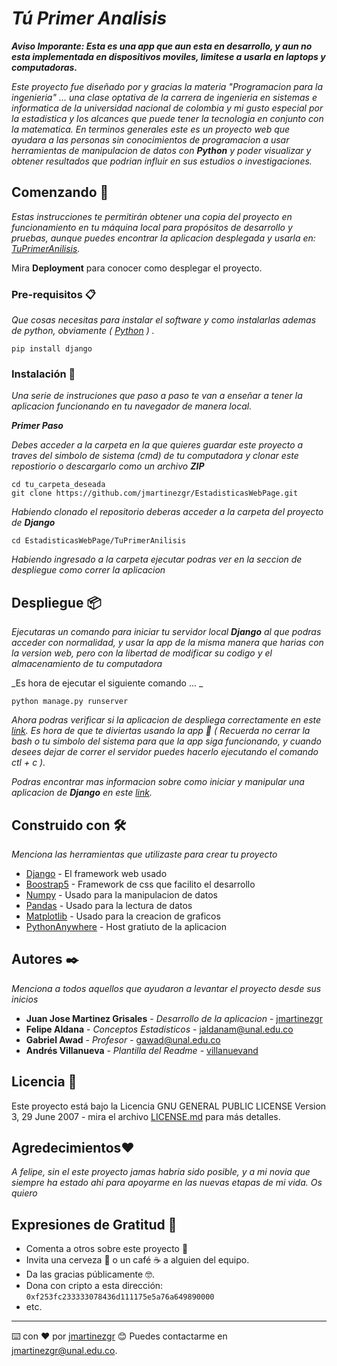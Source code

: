# _Tú Primer Analisis_

_**Aviso Imporante: Esta es una app que aun esta en desarrollo, y aun no esta implementada en dispositivos moviles, limitese a usarla en laptops y computadoras.**_

_Este proyecto fue diseñado por y gracias la materia "Programacion para la ingenieria" ... una clase optativa de la carrera de ingenieria en sistemas e informatica de la universidad nacional de colombia y mi gusto especial por la estadistica y los alcances que puede tener la tecnologia en conjunto con la matematica. En terminos generales este es un proyecto web que ayudara a las personas sin conocimientos de programacion a usar herramientas de manipulacion de datos con **Python** y poder visualizar y obtener resultados que podrian influir en sus estudios o investigaciones._

## Comenzando 🚀

_Estas instrucciones te permitirán obtener una copia del proyecto en funcionamiento en tu máquina local para propósitos de desarrollo y pruebas, aunque puedes encontrar la aplicacion desplegada y usarla en: [TuPrimerAnilisis]()._

Mira **Deployment** para conocer como desplegar el proyecto.

### Pre-requisitos 📋

_Que cosas necesitas para instalar el software y como instalarlas ademas de python, obviamente ( [Python](https://www.python.org/downloads/) ) ._

```
pip install django
```

### Instalación 🔧

_Una serie de instruciones que paso a paso te van a enseñar a tener la aplicacion funcionando en tu navegador de manera local._

_**Primer Paso**_

_Debes acceder a la carpeta en la que quieres guardar este proyecto a traves del simbolo de sistema (cmd) de tu computadora y clonar este repostiorio o descargarlo como un archivo **ZIP**_

```
cd tu_carpeta_deseada
git clone https://github.com/jmartinezgr/EstadisticasWebPage.git
```

_Habiendo clonado el repositorio deberas acceder a la carpeta del proyecto de **Django**_

```
cd EstadisticasWebPage/TuPrimerAnilisis
```

_Habiendo ingresado a la carpeta ejecutar podras ver en la seccion de despliegue como correr la aplicacion_

## Despliegue 📦

_Ejecutaras un comando para iniciar tu servidor local **Django** al que podras acceder con normalidad, y usar la app de la misma manera que harias con la version web, pero con la libertad de modificar su codigo y el almacenamiento de tu computadora_

_Es hora de ejecutar el siguiente comando ... _

```
python manage.py runserver
```

_Ahora podras verificar si la aplicacion de despliega correctamente en este [link](http://127.0.0.1:8000/). Es hora de que te diviertas usando la app 🙂 ( Recuerda no cerrar la bash o tu simbolo del sistema para que la app siga funcionando, y cuando desees dejar de correr el servidor puedes hacerlo ejecutando el comando ctl + c )._

_Podras encontrar mas informacion sobre como iniciar y manipular una aplicacion de **Django** en este [link]()._

## Construido con 🛠️

_Menciona las herramientas que utilizaste para crear tu proyecto_

* [Django](http://www.dropwizard.io/1.0.2/docs/) - El framework web usado
* [Boostrap5](https://maven.apache.org/) - Framework de css que facilito el desarrollo
* [Numpy](https://rometools.github.io/rome/) - Usado para la manipulacion de datos
* [Pandas](https://rometools.github.io/rome/) - Usado para la lectura de datos
* [Matplotlib](https://rometools.github.io/rome/) - Usado para la creacion de graficos
* [PythonAnywhere](https://rometools.github.io/rome/) - Host gratiuto de la aplicacion

## Autores ✒️

_Menciona a todos aquellos que ayudaron a levantar el proyecto desde sus inicios_

* **Juan Jose Martinez Grisales** - *Desarrollo de la aplicacion* - [jmartinezgr](https://github.com/jmartinezgr)
* **Felipe Aldana** - *Conceptos Estadisticos* - [jaldanam@unal.edu.co](mailto:jaldanam@unal.edu.co)
* **Gabriel Awad** - *Profesor* - [gawad@unal.edu.co](mailto:gawad@unal.edu.co)
* **Andrés Villanueva** - *Plantilla del Readme* - [villanuevand](https://github.com/villanuevand)

## Licencia 📄

Este proyecto está bajo la Licencia GNU GENERAL PUBLIC LICENSE Version 3, 29 June 2007 - mira el archivo [LICENSE.md](LICENSE.md) para más detalles.

## Agredecimientos❤️

_A felipe, sin el este proyecto jamas habria sido posible, y a mi novia que siempre ha estado ahi para apoyarme en las nuevas etapas de mi vida. Os quiero_

## Expresiones de Gratitud 🎁

* Comenta a otros sobre este proyecto 📢
* Invita una cerveza 🍺 o un café ☕ a alguien del equipo.
* Da las gracias públicamente 🤓.
* Dona con cripto a esta dirección: `0xf253fc233333078436d111175e5a76a649890000`
* etc.

---

⌨️ con ❤️ por [jmartinezgr](https://github.com/jmartinezgr) 😊 Puedes contactarme en [jmartinezgr@unal.edu.co](mailto:jmartinezgr@unal.edu.co).
